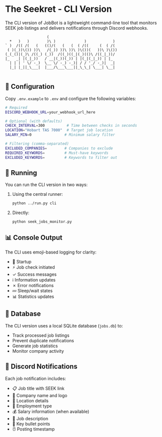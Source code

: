 # The Seekret - CLI Version

The CLI version of JobBot is a lightweight command-line tool that monitors SEEK job listings and delivers notifications through Discord webhooks.

```
                   (                                
  *   )   )        )\ )             )            )  
` )  /(( /(   (   (()/(   (   (  ( /((     (  ( /(  
 ( )(_))\()) ))\   /(_)) ))\ ))\ )\())(   ))\ )\()) 
(_(_()|(_)\ /((_) (_))  /((_)((_|(_)(()\ /((_|_))/  
|_   _| |(_|_))   / __|(_))(_)) | |(_|(_|_)) | |_   
  | | | ' \/ -_)  \__ \/ -_) -_)| / / '_/ -_)|  _|  
  |_| |_||_\___|  |___/\___\___||_\_\_| \___| \__|  
                                                    
```

## 🔧 Configuration

Copy `.env.example` to `.env` and configure the following variables:

```bash
# Required
DISCORD_WEBHOOK_URL=your_webhook_url_here

# Optional (with defaults)
CHECK_INTERVAL=300          # Time between checks in seconds
LOCATION="Hobart TAS 7000"  # Target job location
SALARY_MIN=0               # Minimum salary filter

# Filtering (comma-separated)
EXCLUDED_COMPANIES=        # Companies to exclude
REQUIRED_KEYWORDS=         # Must-have keywords
EXCLUDED_KEYWORDS=         # Keywords to filter out
```

## 🚀 Running

You can run the CLI version in two ways:

1. Using the central runner:
   ```bash
   python ../run.py cli
   ```

2. Directly:
   ```bash
   python seek_jobs_monitor.py
   ```

## 📊 Console Output

The CLI uses emoji-based logging for clarity:
- 🚀 Startup
- ⚡ Job check initiated
- ✓ Success messages
- ℹ Information updates
- ✗ Error notifications
- 💤 Sleep/wait states
- 📊 Statistics updates

## 💾 Database

The CLI version uses a local SQLite database (`jobs.db`) to:
- Track processed job listings
- Prevent duplicate notifications
- Generate job statistics
- Monitor company activity

## 🔔 Discord Notifications

Each job notification includes:
- 📋 Job title with SEEK link
- 🏢 Company name and logo
- 📍 Location details
- 💼 Employment type
- 💰 Salary information (when available)
- 📝 Job description
- 🔑 Key bullet points
- ⏰ Posting timestamp 